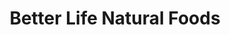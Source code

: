 ---
title: "Better Life Natural Foods"
url: /ellensburg/better-life-natural-foods/
shop: Nahrungsergänzung
---